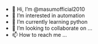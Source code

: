 - 👋 Hi, I’m @masumofficial2010
- 👀 I’m interested in automation
- 🌱 I’m currently learning python
- 💞️ I’m looking to collaborate on ...
- 📫 How to reach me ...

<!---
masumofficial2010/masumofficial2010 is a ✨ special ✨ repository because its `README.md` (this file) appears on your GitHub profile.
You can click the Preview link to take a look at your changes.
--->
